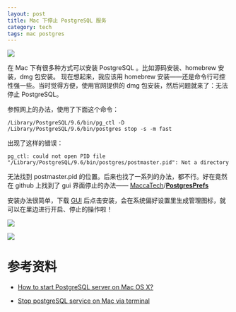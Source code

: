 ```yaml
---
layout: post
title: Mac 下停止 PostgreSQL 服务
category: tech
tags: mac postgres
---
```


![](/assets/img/postgresql.jpg)

在 Mac 下有很多种方式可以安装 PostgreSQL 。比如源码安装、homebrew 安装，dmg 包安装。 现在想起来，我应该用 homebrew 安装——还是命令行可控性强一些。当时觉得方便，使用官网提供的 dmg 包安装，然后问题就来了：无法停止 PostgreSQL。

参照网上的办法，使用了下面这个命令：

	/Library/PostgreSQL/9.6/bin/pg_ctl -D /Library/PostgreSQL/9.6/bin/postgres stop -s -m fast

出现了这样的错误：

	pg_ctl: could not open PID file "/Library/PostgreSQL/9.6/bin/postgres/postmaster.pid": Not a directory

无法找到 postmaster.pid 的位置。后来也找了一系列的办法，都不行。好在竟然在 github 上找到了 gui 界面停止的办法—— [MaccaTech](https://github.com/MaccaTech)/**[PostgresPrefs](https://github.com/MaccaTech/PostgresPrefs)**

安装办法很简单，下载 [GUI](https://github.com/mckenfra/postgresql-mac-preferences/releases) 后点击安装，会在系统偏好设置里生成管理图标，就可以在里边进行开启、停止的操作啦！

![](http://7vigrt.com1.z0.glb.clouddn.com/blog/pic/201707/2017-07-18-3.14.18.png)

![](http://7vigrt.com1.z0.glb.clouddn.com/blog/pic/201707/2017-07-18-3.12.01.png)

# 参考资料

* [How to start PostgreSQL server on Mac OS X?](https://stackoverflow.com/questions/7975556/how-to-start-postgresql-server-on-mac-os-x)

* [Stop postgreSQL service on Mac via terminal](https://stackoverflow.com/questions/34173451/stop-postgresql-service-on-mac-via-terminal)

